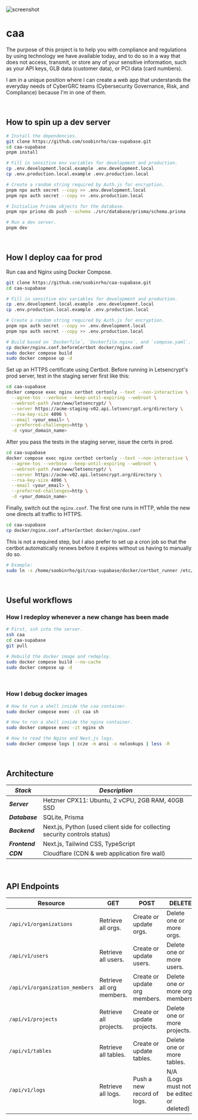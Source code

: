 <br>

![screenshot](https://github.com/user-attachments/assets/a606ba77-e699-49b5-a810-518017e36287)

# caa

The purpose of this project is to help you with compliance and regulations by using technology we have available today, and to do so in a way that does not access, transmit, or store any of your sensitive information, such as your API keys, GLB data (customer data), or PCI data (card numbers).

I am in a unique position where I can create a web app that understands the everyday needs of CyberGRC teams (Cybersecurity Governance, Risk, and Compliance) because I'm in one of them.

<br>

## How to spin up a dev server

```bash
# Install the dependencies.
git clone https://github.com/soobinrho/caa-supabase.git
cd caa-supabase
pnpm install

# Fill in sensitive env variables for development and production.
cp .env.development.local.example .env.development.local
cp .env.production.local.example .env.production.local

# Create a random string required by Auth.js for encryption.
pnpm npx auth secret --copy >> .env.development.local
pnpm npx auth secret --copy >> .env.production.local

# Initialize Prisma objects for the database.
pnpm npx prisma db push --schema ./src/database/prisma/schema.prisma

# Run a dev server.
pnpm dev
```

<br>

## How I deploy caa for prod

Run caa and Nginx using Docker Compose.

```bash
git clone https://github.com/soobinrho/caa-supabase.git
cd caa-supabase

# Fill in sensitive env variables for development and production.
cp .env.development.local.example .env.development.local
cp .env.production.local.example .env.production.local

# Create a random string required by Auth.js for encryption.
pnpm npx auth secret --copy >> .env.development.local
pnpm npx auth secret --copy >> .env.production.local

# Build based on `Dockerfile`, `Dockerfile.nginx`, and `compose.yaml`.
cp docker/nginx.conf.beforeCertbot docker/nginx.conf
sudo docker compose build
sudo docker compose up -d
```

Set up an HTTPS certificate using Certbot.
Before running in Letsencrypt's prod server, test in the staging server first like this:

```bash
cd caa-supabase
docker compose exec nginx certbot certonly --text --non-interactive \
  --agree-tos --verbose --keep-until-expiring --webroot \
  --webroot-path /var/www/letsencrypt/ \
  --server https://acme-staging-v02.api.letsencrypt.org/directory \
  --rsa-key-size 4096 \
  --email <your_email> \
  --preferred-challenges=http \
  -d <your_domain_name>
```

After you pass the tests in the staging server, issue the certs in prod.

```bash
cd caa-supabase
docker compose exec nginx certbot certonly --text --non-interactive \
  --agree-tos --verbose --keep-until-expiring --webroot \
  --webroot-path /var/www/letsencrypt/ \
  --server https://acme-v02.api.letsencrypt.org/directory \
  --rsa-key-size 4096 \
  --email <your_email> \
  --preferred-challenges=http \
  -d <your_domain_name>
```

Finally, switch out the `nginx.conf`.
The first one runs in HTTP, while the new one directs all traffic to HTTPS.

```bash
cd caa-supabase
cp docker/nginx.conf.afterCertbot docker/nginx.conf
```

This is not a required step, but I also prefer to set up a cron job so that the certbot automatically renews before it expires without us having to manually do so.

```bash
# Example:
sudo ln -s /home/soobinrho/git/caa-supabase/docker/certbot_runner /etc/cron.daily/certbot_runner
```

<br>

## Useful workflows

### How I redeploy whenever a new change has been made

```bash
# First, ssh into the server.
ssh caa
cd caa-supabase
git pull

# Rebuild the docker image and redeploy.
sudo docker compose build --no-cache
sudo docker compose up -d
```

<br>

### How I debug docker images

```bash
# How to run a shell inside the caa container.
sudo docker compose exec -it caa sh

# How to run a shell inside the nginx container.
sudo docker compose exec -it nginx sh

# How to read the Nginx and Next.js logs.
sudo docker compose logs | ccze -m ansi -o nolookups | less -R
```

<br>

## Architecture

| **_Stack_**    | **_Description_**                                                          |
| -------------- | -------------------------------------------------------------------------- |
| **_Server_**   | Hetzner CPX11: Ubuntu, 2 vCPU, 2GB RAM, 40GB SSD                           |
| **_Database_** | SQLite, Prisma                                                             |
| **_Backend_**  | Next.js, Python (used client side for collecting security controls status) |
| **_Frontend_** | Next.js, Tailwind CSS, TypeScript                                          |
| **_CDN_**      | Cloudflare (CDN & web application fire wall)                               |

<br>

## API Endpoints

| **Resource**                   | **GET**                   | **POST**                      | **DELETE**                               |
| ------------------------------ | ------------------------- | ----------------------------- | ---------------------------------------- |
| `/api/v1/organizations`        | Retrieve all orgs.        | Create or update orgs.        | Delete one or more orgs.                 |
| `/api/v1/users`                | Retrieve all users.       | Create or update users.       | Delete one or more users.                |
| `/api/v1/organization_members` | Retrieve all org members. | Create or update org members. | Delete one or more org members.          |
| `/api/v1/projects`             | Retrieve all projects.    | Create or update projects.    | Delete one or more projects.             |
| `/api/v1/tables`               | Retrieve all tables.      | Create or update tables.      | Delete one or more tables.               |
| `/api/v1/logs`                 | Retrieve all logs.        | Push a new record of logs.    | N/A (Logs must not be edited or deleted) |

<br>

<!--

## Security Controls Supported

### 1. MFA (Multi Factor Authentication)

- https://github.com/supabase/supabase/blob/master/apps/studio/data/organization-members/organization-roles-query.ts
- member.mfa_enabled
- HTTP GET request to /platform/organizations/{slug}/roles

<br>

### 2. RLS (Row Level Security)

- https://github.com/supabase/supabase/blob/master/apps/studio/data/table-editor/table-editor-query-sql.ts
- table.rls_enabled
- post('/platform/pg-meta/{ref}/query')
- Remediation: patch('/platform/pg-meta/{ref}/tables')
- https://github.com/supabase/supabase/blob/master/apps/studio/data/tables/table-update-mutation.ts#L22
- https://github.com/supabase/supabase/blob/master/apps/studio/components/interfaces/Auth/Policies/Policies.tsx

<br>

### 3. PITR (Point-In-Time Recovery)

- https://github.com/supabase/supabase/blob/master/apps/studio/data/database/backups-query.ts
- backups?.pitr_enabled
- HTTP GET request to `/platform/database/{ref}/backups`

It's possible to query for security controls using API's, but I decided to not go this route so that all credentials stay in the user's hands and never leave their environment.

-->

